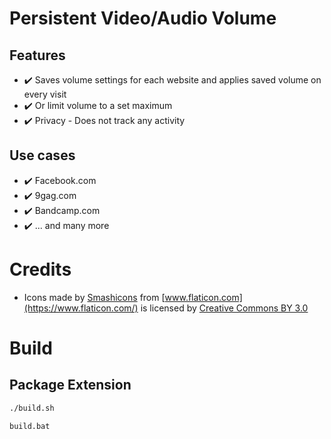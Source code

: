 # Persistent Video/Audio Volume

## Features

- :heavy_check_mark: Saves volume settings for each website and applies saved volume on every visit
- :heavy_check_mark: Or limit volume to a set maximum
- :heavy_check_mark: Privacy - Does not track any activity

## Use cases

- :heavy_check_mark: Facebook.com
- :heavy_check_mark: 9gag.com
- :heavy_check_mark: Bandcamp.com
- :heavy_check_mark: ... and many more

# Credits

- Icons made by [Smashicons](https://www.flaticon.com/authors/smashicons) from [www.flaticon.com](https://www.flaticon.com/) is licensed by [Creative Commons BY 3.0](http://creativecommons.org/licenses/by/3.0/)


# Build

## Package Extension

```bash
./build.sh
```

```bat
build.bat
```

